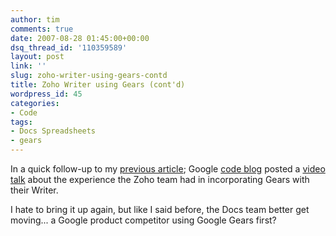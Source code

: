 ```yaml
---
author: tim
comments: true
date: 2007-08-28 01:45:00+00:00
dsq_thread_id: '110359589'
layout: post
link: ''
slug: zoho-writer-using-gears-contd
title: Zoho Writer using Gears (cont'd)
wordpress_id: 45
categories:
- Code
tags:
- Docs Spreadsheets
- gears
---
```


In a quick follow-up to my [previous article](http://blog.gpowered.net/2007/08/google-get-in-gear.html); Google [code blog](http://google-code-updates.blogspot.com/2007/08/weekly-google-code-roundup-reaching-sky.html)
posted a [video talk](http://gearsblog.blogspot.com/2007/08/gearing-up-with-zoho-offline.html) about the experience the Zoho team had in incorporating
Gears with their Writer.  
  
I hate to bring it up again, but like I said before, the Docs team better get
moving... a Google product competitor using Google Gears first?

